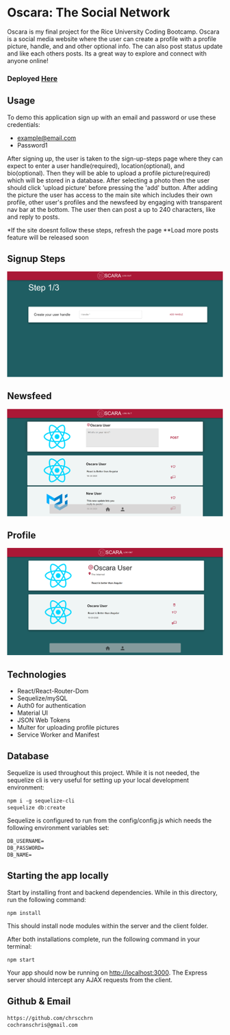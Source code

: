 # Oscara: The Social Network

Oscara is my final project for the Rice University Coding Bootcamp. Oscara is a social media website where the user can create a profile with a profile picture, handle, and and other optional info. The can also post status update and like each others posts. Its a great way to explore and connect with anyone online!


### Deployed [Here](https://oscara.herokuapp.com/)

## Usage
To demo this application sign up with an email and password or use these credentials: 
 - example@email.com
 - Password1

After signing up, the user is taken to the sign-up-steps page where they can expect to enter a user handle(required), location(optional), and bio(optional). Then they will be able to upload a profile picture(required) which will be stored in a database. After selecting a photo then the user should click 'upload picture' before pressing the 'add' button. After adding the picture the user has access to the main site which includes their own profile, other user's profiles and the newsfeed by engaging with transparent nav bar at the bottom. The user then can post a up to 240 characters, like and reply to posts. 

*If the site doesnt follow these steps, refresh the page
**Load more posts feature will be released soon

## Signup Steps
<img src="./uploads/user/steps.png"/>


## Newsfeed
<img src="./uploads/user/newsfeed.png"/>

## Profile
<img src="./uploads/user/Profile.png"/>

## Technologies
 - React/React-Router-Dom
 - Sequelize/mySQL
 - Auth0 for authentication
 - Material UI
 - JSON Web Tokens
 - Multer for uploading profile pictures
 - Service Worker and Manifest

## Database
Sequelize is used throughout this project. While it is not needed, the sequelize cli is very useful for setting up your local development environment:

```
npm i -g sequelize-cli
sequelize db:create
```

Sequelize is configured to run from the config/config.js which needs the following environment variables set:

```
DB_USERNAME=
DB_PASSWORD=
DB_NAME=
```


## Starting the app locally
Start by installing front and backend dependencies. While in this directory, run the following command:

```
npm install
```

This should install node modules within the server and the client folder.

After both installations complete, run the following command in your terminal:

```
npm start
```

Your app should now be running on <http://localhost:3000>. The Express server should intercept any AJAX requests from the client.

## Github & Email
    https://github.com/chrscchrn
    cochranschris@gmail.com